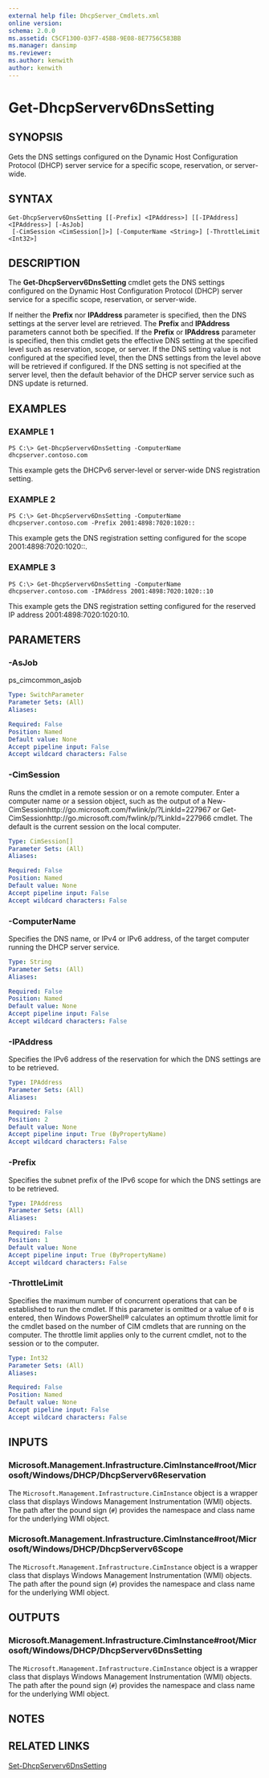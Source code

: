 ```yaml
---
external help file: DhcpServer_Cmdlets.xml
online version: 
schema: 2.0.0
ms.assetid: C5CF1300-03F7-45B8-9E08-8E7756C583BB
ms.manager: dansimp
ms.reviewer:
ms.author: kenwith
author: kenwith
---
```


# Get-DhcpServerv6DnsSetting

## SYNOPSIS
Gets the DNS settings configured on the Dynamic Host Configuration Protocol (DHCP) server service for a specific scope, reservation, or server-wide.

## SYNTAX

```
Get-DhcpServerv6DnsSetting [[-Prefix] <IPAddress>] [[-IPAddress] <IPAddress>] [-AsJob]
 [-CimSession <CimSession[]>] [-ComputerName <String>] [-ThrottleLimit <Int32>]
```

## DESCRIPTION
The **Get-DhcpServerv6DnsSetting** cmdlet gets the DNS settings configured on the Dynamic Host Configuration Protocol (DHCP) server service for a specific scope, reservation, or server-wide.

If neither the **Prefix** nor **IPAddress** parameter is specified, then the DNS settings at the server level are retrieved.
The **Prefix** and **IPAddress** parameters cannot both be specified.
If the **Prefix** or **IPAddress** parameter is specified, then this cmdlet gets the effective DNS setting at the specified level such as reservation, scope, or server.
If the DNS setting value is not configured at the specified level, then the DNS settings from the level above will be retrieved if configured.
If the DNS setting is not specified at the server level, then the default behavior of the DHCP server service such as DNS update is returned.

## EXAMPLES

### EXAMPLE 1
```
PS C:\> Get-DhcpServerv6DnsSetting -ComputerName dhcpserver.contoso.com
```

This example gets the DHCPv6 server-level or server-wide DNS registration setting.

### EXAMPLE 2
```
PS C:\> Get-DhcpServerv6DnsSetting -ComputerName dhcpserver.contoso.com -Prefix 2001:4898:7020:1020::
```

This example gets the DNS registration setting configured for the scope 2001:4898:7020:1020::.

### EXAMPLE 3
```
PS C:\> Get-DhcpServerv6DnsSetting -ComputerName dhcpserver.contoso.com -IPAddress 2001:4898:7020:1020::10
```

This example gets the DNS registration setting configured for the reserved IP address 2001:4898:7020:1020:10.

## PARAMETERS

### -AsJob
ps_cimcommon_asjob

```yaml
Type: SwitchParameter
Parameter Sets: (All)
Aliases: 

Required: False
Position: Named
Default value: None
Accept pipeline input: False
Accept wildcard characters: False
```

### -CimSession
Runs the cmdlet in a remote session or on a remote computer.
Enter a computer name or a session object, such as the output of a New-CimSessionhttp://go.microsoft.com/fwlink/p/?LinkId=227967 or Get-CimSessionhttp://go.microsoft.com/fwlink/p/?LinkId=227966 cmdlet.
The default is the current session on the local computer.

```yaml
Type: CimSession[]
Parameter Sets: (All)
Aliases: 

Required: False
Position: Named
Default value: None
Accept pipeline input: False
Accept wildcard characters: False
```

### -ComputerName
Specifies the DNS name, or IPv4 or IPv6 address, of the target computer running the DHCP server service.

```yaml
Type: String
Parameter Sets: (All)
Aliases: 

Required: False
Position: Named
Default value: None
Accept pipeline input: False
Accept wildcard characters: False
```

### -IPAddress
Specifies the IPv6 address of the reservation for which the DNS settings are to be retrieved.

```yaml
Type: IPAddress
Parameter Sets: (All)
Aliases: 

Required: False
Position: 2
Default value: None
Accept pipeline input: True (ByPropertyName)
Accept wildcard characters: False
```

### -Prefix
Specifies the subnet prefix of the IPv6 scope for which the DNS settings are to be retrieved.

```yaml
Type: IPAddress
Parameter Sets: (All)
Aliases: 

Required: False
Position: 1
Default value: None
Accept pipeline input: True (ByPropertyName)
Accept wildcard characters: False
```

### -ThrottleLimit
Specifies the maximum number of concurrent operations that can be established to run the cmdlet.
If this parameter is omitted or a value of `0` is entered, then Windows PowerShell® calculates an optimum throttle limit for the cmdlet based on the number of CIM cmdlets that are running on the computer.
The throttle limit applies only to the current cmdlet, not to the session or to the computer.

```yaml
Type: Int32
Parameter Sets: (All)
Aliases: 

Required: False
Position: Named
Default value: None
Accept pipeline input: False
Accept wildcard characters: False
```

## INPUTS

### Microsoft.Management.Infrastructure.CimInstance#root/Microsoft/Windows/DHCP/DhcpServerv6Reservation
The `Microsoft.Management.Infrastructure.CimInstance` object is a wrapper class that displays Windows Management Instrumentation (WMI) objects.
The path after the pound sign (`#`) provides the namespace and class name for the underlying WMI object.

### Microsoft.Management.Infrastructure.CimInstance#root/Microsoft/Windows/DHCP/DhcpServerv6Scope
The `Microsoft.Management.Infrastructure.CimInstance` object is a wrapper class that displays Windows Management Instrumentation (WMI) objects.
The path after the pound sign (`#`) provides the namespace and class name for the underlying WMI object.

## OUTPUTS

### Microsoft.Management.Infrastructure.CimInstance#root/Microsoft/Windows/DHCP/DhcpServerv6DnsSetting
The `Microsoft.Management.Infrastructure.CimInstance` object is a wrapper class that displays Windows Management Instrumentation (WMI) objects.
The path after the pound sign (`#`) provides the namespace and class name for the underlying WMI object.

## NOTES

## RELATED LINKS

[Set-DhcpServerv6DnsSetting](./Set-DhcpServerv6DnsSetting.md)


